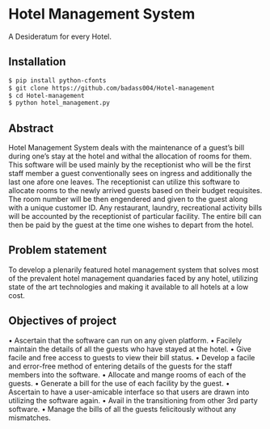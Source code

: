 # Hotel Management System
A Desideratum for every Hotel.

## Installation
```bash
$ pip install python-cfonts
$ git clone https://github.com/badass004/Hotel-management
$ cd Hotel-management
$ python hotel_management.py
```

## Abstract
Hotel Management System deals with the maintenance of a guest’s bill during one’s stay at the hotel and withal the allocation of rooms for them. This software will be used mainly by the receptionist who will be the first staff member a guest conventionally sees on ingress and additionally the last one afore one leaves. The receptionist can utilize this software to allocate rooms to the newly arrived guests based on their budget requisites. The room number will be then engendered and given to the guest along with a unique customer ID. Any restaurant, laundry, recreational activity bills will be accounted by the receptionist of particular facility. The entire bill can then be paid by the guest at the time one wishes to depart from the hotel.

## Problem statement
To develop a plenarily featured hotel management system that solves most of the prevalent hotel management quandaries faced by any hotel, utilizing state of the art technologies and making it available to all hotels at a low cost.

## Objectives of project
• Ascertain that the software can run on any given platform.
• Facilely maintain the details of all the guests who have stayed at the hotel.
• Give facile and free access to guests to view their bill status.
• Develop a facile and error-free method of entering details of the guests for the
staff members into the software.
• Allocate and mange rooms of each of the guests.
• Generate a bill for the use of each facility by the guest.
• Ascertain to have a user-amicable interface so that users are drawn into utilizing
the software again.
• Avail in the transitioning from other 3rd party software.
• Manage the bills of all the guests felicitously without any mismatches.

